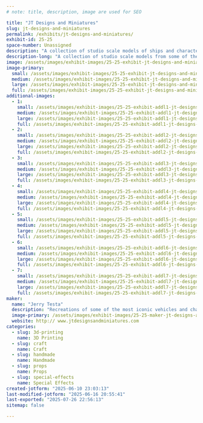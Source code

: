 ```yaml
---
# note: title, description, image are used for SEO

title: "JT Designs and Miniatures"
slug: jt-designs-and-miniatures
permalink: /exhibits/jt-designs-and-miniatures/
exhibit-id: 25-25
space-number: Unassigned
description: "A collection of studio scale models of ships and characters from movies and TV shows."
description-long: "A collection of studio scale models from some of the most popular movies and TV shows of all time like Star Wars, Battlestar Galactica, Alien and many more. All pieces are made from 3D printing, scratch building, woodworking, silicone molding and readily available kits."
image: /assets/images/exhibit-images/25-25-exhibit-jt-designs-and-miniatures-img-1483-large.JPG
image-primary: 
  small: /assets/images/exhibit-images/25-25-exhibit-jt-designs-and-miniatures-img-1483-small.JPG
  medium: /assets/images/exhibit-images/25-25-exhibit-jt-designs-and-miniatures-img-1483-medium.JPG
  large: /assets/images/exhibit-images/25-25-exhibit-jt-designs-and-miniatures-img-1483-large.JPG
  full: /assets/images/exhibit-images/25-25-exhibit-jt-designs-and-miniatures-img-1483-full.JPG
additional-images: 
  - 1:
    small: /assets/images/exhibit-images/25-25-exhibit-addl1-jt-designs-and-miniatures-img-2029-small.jpeg
    medium: /assets/images/exhibit-images/25-25-exhibit-addl1-jt-designs-and-miniatures-img-2029-medium.jpeg
    large: /assets/images/exhibit-images/25-25-exhibit-addl1-jt-designs-and-miniatures-img-2029-large.jpeg
    full: /assets/images/exhibit-images/25-25-exhibit-addl1-jt-designs-and-miniatures-img-2029-full.jpeg
  - 2:
    small: /assets/images/exhibit-images/25-25-exhibit-addl2-jt-designs-and-miniatures-img-0697-small.JPG
    medium: /assets/images/exhibit-images/25-25-exhibit-addl2-jt-designs-and-miniatures-img-0697-medium.JPG
    large: /assets/images/exhibit-images/25-25-exhibit-addl2-jt-designs-and-miniatures-img-0697-large.JPG
    full: /assets/images/exhibit-images/25-25-exhibit-addl2-jt-designs-and-miniatures-img-0697-full.JPG
  - 3:
    small: /assets/images/exhibit-images/25-25-exhibit-addl3-jt-designs-and-miniatures-img-1862-small.jpeg
    medium: /assets/images/exhibit-images/25-25-exhibit-addl3-jt-designs-and-miniatures-img-1862-medium.jpeg
    large: /assets/images/exhibit-images/25-25-exhibit-addl3-jt-designs-and-miniatures-img-1862-large.jpeg
    full: /assets/images/exhibit-images/25-25-exhibit-addl3-jt-designs-and-miniatures-img-1862-full.jpeg
  - 4:
    small: /assets/images/exhibit-images/25-25-exhibit-addl4-jt-designs-and-miniatures-img-1776-small.jpeg
    medium: /assets/images/exhibit-images/25-25-exhibit-addl4-jt-designs-and-miniatures-img-1776-medium.jpeg
    large: /assets/images/exhibit-images/25-25-exhibit-addl4-jt-designs-and-miniatures-img-1776-large.jpeg
    full: /assets/images/exhibit-images/25-25-exhibit-addl4-jt-designs-and-miniatures-img-1776-full.jpeg
  - 5:
    small: /assets/images/exhibit-images/25-25-exhibit-addl5-jt-designs-and-miniatures-img-1968-small.jpeg
    medium: /assets/images/exhibit-images/25-25-exhibit-addl5-jt-designs-and-miniatures-img-1968-medium.jpeg
    large: /assets/images/exhibit-images/25-25-exhibit-addl5-jt-designs-and-miniatures-img-1968-large.jpeg
    full: /assets/images/exhibit-images/25-25-exhibit-addl5-jt-designs-and-miniatures-img-1968-full.jpeg
  - 6:
    small: /assets/images/exhibit-images/25-25-exhibit-addl6-jt-designs-and-miniatures-img-1717-small.jpeg
    medium: /assets/images/exhibit-images/25-25-exhibit-addl6-jt-designs-and-miniatures-img-1717-medium.jpeg
    large: /assets/images/exhibit-images/25-25-exhibit-addl6-jt-designs-and-miniatures-img-1717-large.jpeg
    full: /assets/images/exhibit-images/25-25-exhibit-addl6-jt-designs-and-miniatures-img-1717-full.jpeg
  - 7:
    small: /assets/images/exhibit-images/25-25-exhibit-addl7-jt-designs-and-miniatures-img-1677-small.jpeg
    medium: /assets/images/exhibit-images/25-25-exhibit-addl7-jt-designs-and-miniatures-img-1677-medium.jpeg
    large: /assets/images/exhibit-images/25-25-exhibit-addl7-jt-designs-and-miniatures-img-1677-large.jpeg
    full: /assets/images/exhibit-images/25-25-exhibit-addl7-jt-designs-and-miniatures-img-1677-full.jpeg
maker: 
  name: "Jerry Testa"
  description: "Recreations of some of the most iconic vehicles and characters in cinema history. Using silicone molding techniques, fiberglass, wood working, 3D printing and kit bashing. In addition to science fiction topics, real world pieces are also created such as ships and other types of vehicles and creatures."
  image-primary: /assets/images/exhibit-images/25-25-maker-jt-designs-and-miniatures-jt-designs-medium.jpg
  website: http:// www.jtdesignsandminiatures.com
categories: 
  - slug: 3d-printing
    name: 3D Printing
  - slug: craft
    name: Craft
  - slug: handmade
    name: Handmade
  - slug: props
    name: Props
  - slug: special-effects
    name: Special Effects
created-jotform: "2025-06-10 23:03:13"
last-modified-jotform: "2025-06-16 20:55:41"
last-exported: "2025-07-26 22:56:13"
sitemap: false

---
```

